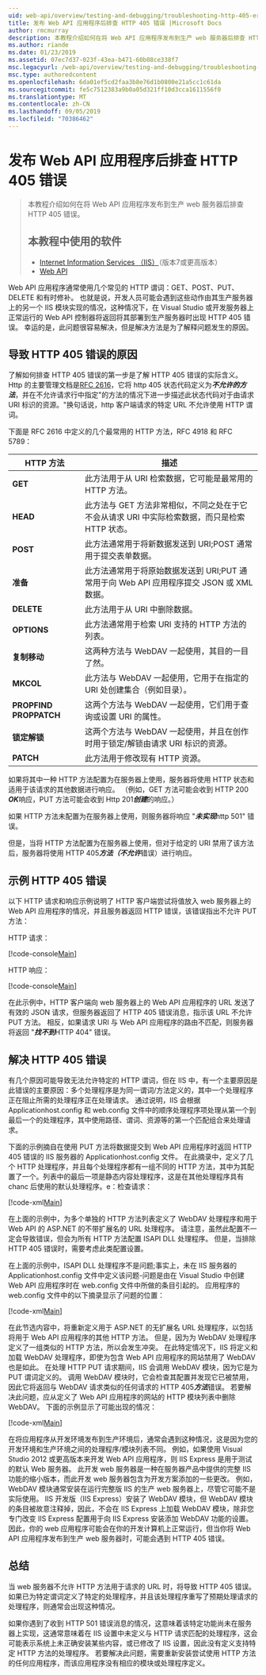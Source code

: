 ```yaml
---
uid: web-api/overview/testing-and-debugging/troubleshooting-http-405-errors-after-publishing-web-api-applications
title: 发布 Web API 应用程序后排查 HTTP 405 错误 |Microsoft Docs
author: rmcmurray
description: 本教程介绍如何在将 Web API 应用程序发布到生产 web 服务器后排查 HTTP 405 错误。
ms.author: riande
ms.date: 01/23/2019
ms.assetid: 07ec7d37-023f-43ea-b471-60b08ce338f7
msc.legacyurl: /web-api/overview/testing-and-debugging/troubleshooting-http-405-errors-after-publishing-web-api-applications
msc.type: authoredcontent
ms.openlocfilehash: 6da01ef5cd2faa3b8e76d1b0800e21a5cc1c61da
ms.sourcegitcommit: fe5c7512383a9b0a05d321ff10d3cca1611556f0
ms.translationtype: MT
ms.contentlocale: zh-CN
ms.lasthandoff: 09/05/2019
ms.locfileid: "70386462"
---
```

# <a name="troubleshooting-http-405-errors-after-publishing-web-api-applications"></a>发布 Web API 应用程序后排查 HTTP 405 错误

> 本教程介绍如何在将 Web API 应用程序发布到生产 web 服务器后排查 HTTP 405 错误。
> 
> ## <a name="software-used-in-this-tutorial"></a>本教程中使用的软件
> 
> 
> - [Internet Information Services （IIS）](https://www.iis.net/)（版本7或更高版本）
> - [Web API](../../index.md) 

Web API 应用程序通常使用几个常见的 HTTP 谓词：GET、POST、PUT、DELETE 和有时修补。 也就是说，开发人员可能会遇到这些动作由其生产服务器上的另一个 IIS 模块实现的情况，这种情况下，在 Visual Studio 或开发服务器上正常运行的 Web API 控制器将返回将其部署到生产服务器时出现 HTTP 405 错误。 幸运的是，此问题很容易解决，但是解决方法是为了解释问题发生的原因。

## <a name="what-causes-http-405-errors"></a>导致 HTTP 405 错误的原因

了解如何排查 HTTP 405 错误的第一步是了解 HTTP 405 错误的实际含义。 Http 的主要管理文档是[RFC 2616](http://www.ietf.org/rfc/rfc2616.txt)，它将 http 405 状态代码定义为***不允许的方法***，并在不允许请求行中指定&quot;的方法的情况下进一步描述此状态代码对于由请求 URI 标识的资源。&quot;换句话说，http 客户端请求的特定 URL 不允许使用 HTTP 谓词。

下面是 RFC 2616 中定义的几个最常用的 HTTP 方法，RFC 4918 和 RFC 5789：

| HTTP 方法 | 描述 |
| --- | --- |
| **GET** | 此方法用于从 URI 检索数据，它可能是最常用的 HTTP 方法。 |
| **HEAD** | 此方法与 GET 方法非常相似，不同之处在于它不会从请求 URI 中实际检索数据，而只是检索 HTTP 状态。 |
| **POST** | 此方法通常用于将新数据发送到 URI;POST 通常用于提交表单数据。 |
| **准备** | 此方法通常用于将原始数据发送到 URI;PUT 通常用于向 Web API 应用程序提交 JSON 或 XML 数据。 |
| **DELETE** | 此方法用于从 URI 中删除数据。 |
| **OPTIONS** | 此方法通常用于检索 URI 支持的 HTTP 方法的列表。 |
| **复制移动** | 这两种方法与 WebDAV 一起使用，其目的一目了然。 |
| **MKCOL** | 此方法与 WebDAV 一起使用，它用于在指定的 URI 处创建集合（例如目录）。 |
| **PROPFIND PROPPATCH** | 这两个方法与 WebDAV 一起使用，它们用于查询或设置 URI 的属性。 |
| **锁定解锁** | 这两个方法与 WebDAV 一起使用，并且在创作时用于锁定/解锁由请求 URI 标识的资源。 |
| **PATCH** | 此方法用于修改现有 HTTP 资源。 |

如果将其中一种 HTTP 方法配置为在服务器上使用，服务器将使用 HTTP 状态和适用于该请求的其他数据进行响应。 （例如，GET 方法可能会收到 HTTP 200 ***OK***响应，PUT 方法可能会收到 Http 201***创建***的响应。）

如果 HTTP 方法未配置为在服务器上使用，则服务器将响应 "***未实现***http 501" 错误。

但是，当将 HTTP 方法配置为在服务器上使用，但对于给定的 URI 禁用了该方法后，服务器将使用 HTTP 405***方法（不允许***错误）进行响应。

## <a name="example-http-405-error"></a>示例 HTTP 405 错误

以下 HTTP 请求和响应示例说明了 HTTP 客户端尝试将值放入 web 服务器上的 Web API 应用程序的情况，并且服务器返回 HTTP 错误，该错误指出不允许 PUT 方法：

HTTP 请求：

[!code-console[Main](troubleshooting-http-405-errors-after-publishing-web-api-applications/samples/sample1.cmd)]

HTTP 响应：

[!code-console[Main](troubleshooting-http-405-errors-after-publishing-web-api-applications/samples/sample2.cmd)]

在此示例中，HTTP 客户端向 web 服务器上的 Web API 应用程序的 URL 发送了有效的 JSON 请求，但服务器返回了 HTTP 405 错误消息，指示该 URL 不允许 PUT 方法。 相反，如果请求 URI 与 Web API 应用程序的路由不匹配，则服务器将返回 "***找不到***HTTP 404" 错误。

## <a name="resolve-http-405-errors"></a>解决 HTTP 405 错误

有几个原因可能导致无法允许特定的 HTTP 谓词，但在 IIS 中，有一个主要原因是此错误的主要原因：多个处理程序是为同一谓词/方法定义的，其中一个处理程序正在阻止所需的处理程序正在处理请求。 通过说明，IIS 会根据 Applicationhost.config 和 web.config 文件中的顺序处理程序项处理从第一个到最后一个的处理程序，其中使用路径、谓词、资源等的第一个匹配组合来处理请求。

下面的示例摘自在使用 PUT 方法将数据提交到 Web API 应用程序时返回 HTTP 405 错误的 IIS 服务器的 Applicationhost.config 文件。 在此摘录中，定义了几个 HTTP 处理程序，并且每个处理程序都有一组不同的 HTTP 方法，其中为其配置了一个。列表中的最后一项是静态内容处理程序，这是在其他处理程序具有 chanc 后使用的默认处理程序。e：检查请求：

[!code-xml[Main](troubleshooting-http-405-errors-after-publishing-web-api-applications/samples/sample3.xml)]

在上面的示例中，为多个单独的 HTTP 方法列表定义了 WebDAV 处理程序和用于 Web API 的 ASP.NET 的不带扩展名的 URL 处理程序。 请注意，虽然此配置不一定会导致错误，但会为所有 HTTP 方法配置 ISAPI DLL 处理程序。 但是，当排除 HTTP 405 错误时，需要考虑此类配置设置。

在上面的示例中，ISAPI DLL 处理程序不是问题;事实上，未在 IIS 服务器的 Applicationhost.config 文件中定义该问题-问题是由在 Visual Studio 中创建 Web API 应用程序时在 web.config 文件中所做的条目引起的。 应用程序的 web.config 文件中的以下摘录显示了问题的位置：

[!code-xml[Main](troubleshooting-http-405-errors-after-publishing-web-api-applications/samples/sample4.xml)]

在此节选内容中，将重新定义用于 ASP.NET 的无扩展名 URL 处理程序，以包括将用于 Web API 应用程序的其他 HTTP 方法。 但是，因为为 WebDAV 处理程序定义了一组类似的 HTTP 方法，所以会发生冲突。 在此特定情况下，IIS 将定义和加载 WebDAV 处理程序，即使为包含 Web API 应用程序的网站禁用了 WebDAV 也是如此。 在处理 HTTP PUT 请求期间，IIS 会调用 WebDAV 模块，因为它是为 PUT 谓词定义的。 调用 WebDAV 模块时，它会检查其配置并发现它已被禁用，因此它将返回与 WebDAV 请求类似的任何请求的 HTTP 405***方法***错误。 若要解决此问题，应从定义了 Web API 应用程序的网站的 HTTP 模块列表中删除 WebDAV。 下面的示例显示了可能出现的情况：

[!code-xml[Main](troubleshooting-http-405-errors-after-publishing-web-api-applications/samples/sample5.xml)]

在将应用程序从开发环境发布到生产环境后，通常会遇到这种情况，这是因为您的开发环境和生产环境之间的处理程序/模块列表不同。 例如，如果使用 Visual Studio 2012 或更高版本来开发 Web API 应用程序，则 IIS Express 是用于测试的默认 Web 服务器。 此开发 web 服务器是一种在服务器产品中提供的完整 IIS 功能的缩小版本，而此开发 web 服务器包含为开发方案添加的一些更改。 例如，WebDAV 模块通常安装在运行完整版 IIS 的生产 web 服务器上，尽管它可能不是实际使用。 IIS 开发版（IIS Express）安装了 WebDAV 模块，但 WebDAV 模块的条目被故意注释掉，因此，不会在 IIS Express 上加载 WebDAV 模块，除非您专门改变 IIS Express 配置用于向 IIS Express 安装添加 WebDAV 功能的设置。 因此，你的 web 应用程序可能会在你的开发计算机上正常运行，但当你将 Web API 应用程序发布到生产 web 服务器时，可能会遇到 HTTP 405 错误。

## <a name="summary"></a>总结

当 web 服务器不允许 HTTP 方法用于请求的 URL 时，将导致 HTTP 405 错误。 如果已为特定谓词定义了特定的处理程序，并且该处理程序重写了预期处理请求的处理程序，则通常会出现这种情况。

如果你遇到了收到 HTTP 501 错误消息的情况，这意味着该特定功能尚未在服务器上实现，这通常意味着在 IIS 设置中未定义与 HTTP 请求匹配的处理程序，这会可能表示系统上未正确安装某些内容，或已修改了 IIS 设置，因此没有定义支持特定 HTTP 方法的处理程序。 若要解决此问题，需要重新安装尝试使用 HTTP 方法的任何应用程序，而该应用程序没有相应的模块或处理程序定义。
